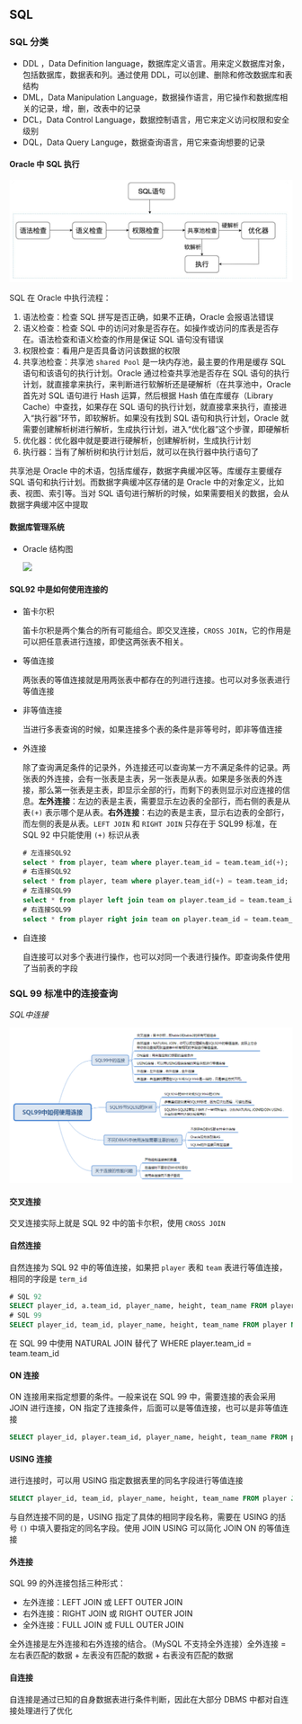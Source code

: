 ## SQL

### SQL 分类

* DDL ，Data Definition language，数据库定义语言。用来定义数据库对象，包括数据库，数据表和列。通过使用 DDL，可以创建、删除和修改数据库和表结构
* DML，Data Manipulation Language，数据操作语言，用它操作和数据库相关的记录，增，删，改表中的记录
* DCL，Data Control Language，数据控制语言，用它来定义访问权限和安全级别
* DQL，Data Query Languge，数据查询语言，用它来查询想要的记录

#### Oracle 中 SQL 执行

![](./Images/Oracle中SQL执行流程.png)

SQL 在 Oracle 中执行流程：

1. 语法检查：检查 SQL 拼写是否正确，如果不正确，Oracle 会报语法错误
2. 语义检查：检查 SQL 中的访问对象是否存在。如操作或访问的库表是否存在。语法检查和语义检查的作用是保证 SQL 语句没有错误
3. 权限检查：看用户是否具备访问该数据的权限
4. 共享池检查：共享池 `shared Pool` 是一块内存池，最主要的作用是缓存 SQL 语句和该语句的执行计划。Oracle 通过检查共享池是否存在 SQL 语句的执行计划，就直接拿来执行，来判断进行软解析还是硬解析（在共享池中，Oracle 首先对 SQL 语句进行 Hash 运算，然后根据 Hash 值在库缓存（Library Cache）中查找，如果存在 SQL  语句的执行计划，就直接拿来执行，直接进入“执行器”环节，即软解析。如果没有找到 SQL 语句和执行计划，Oracle 就需要创建解析树进行解析，生成执行计划，进入“优化器”这个步骤，即硬解析
5. 优化器：优化器中就是要进行硬解析，创建解析树，生成执行计划
6. 执行器：当有了解析树和执行计划后，就可以在执行器中执行语句了

共享池是 Oracle 中的术语，包括库缓存，数据字典缓冲区等。库缓存主要缓存 SQL 语句和执行计划。而数据字典缓冲区存储的是 Oracle 中的对象定义，比如表、视图、索引等。当对 SQL  语句进行解析的时候，如果需要相关的数据，会从数据字典缓冲区中提取

#### 数据库管理系统

* Oracle 结构图

  ![](./Images/Oracle12c数据库架构.png)


#### SQL92 中是如何使用连接的

* 笛卡尔积

  笛卡尔积是两个集合的所有可能组合。即交叉连接，`CROSS JOIN`，它的作用是可以把任意表进行连接，即使这两张表不相关。

* 等值连接

  两张表的等值连接就是用两张表中都存在的列进行连接。也可以对多张表进行等值连接

* 非等值连接

  当进行多表查询的时候，如果连接多个表的条件是非等号时，即非等值连接

* 外连接

  除了查询满足条件的记录外，外连接还可以查询某一方不满足条件的记录。两张表的外连接，会有一张表是主表，另一张表是从表。如果是多张表的外连接，那么第一张表是主表，即显示全部的行，而剩下的表则显示对应连接的信息。**左外连接**：左边的表是主表，需要显示左边表的全部行，而右侧的表是从表`(+)` 表示哪个是从表。**右外连接**：右边的表是主表，显示右边表的全部行，而左侧的表是从表。`LEFT JOIN` 和 `RIGHT JOIN` 只存在于 SQL99 标准，在 SQL 92 中只能使用 `(+)` 标识从表

  ```sql
  # 左连接SQL92
  select * from player, team where player.team_id = team.team_id(+);
  # 右连接SQL92
  select * from player, team where player.team_id(+) = team.team_id;
  # 左连接SQL99
  select * from player left join team on player.team_id = team.team_id;
  # 右连接SQL99
  select * from player right join team on player.team_id = team.team_id;
  ```

* 自连接

  自连接可以对多个表进行操作，也可以对同一个表进行操作。即查询条件使用了当前表的字段

### SQL 99 标准中的连接查询

*SQL中连接*

![](./Images/SQL中连接.png)

#### 交叉连接

交叉连接实际上就是 SQL 92 中的笛卡尔积，使用 `CROSS JOIN`

#### 自然连接

自然连接为 SQL 92 中的等值连接，如果把 `player` 表和 `team` 表进行等值连接，相同的字段是 `term_id`

```SQL
# SQL 92
SELECT player_id, a.team_id, player_name, height, team_name FROM player as a, team as b where a.team_id = b.team_id
# SQL 99
SELECT player_id, team_id, player_name, height, team_name FROM player NATURAL JOIN team
```

在 SQL 99 中使用 NATURAL JOIN 替代了 WHERE player.team_id = team.team_id

#### ON 连接

ON 连接用来指定想要的条件。一般来说在 SQL 99 中，需要连接的表会采用 JOIN 进行连接，ON 指定了连接条件，后面可以是等值连接，也可以是非等值连接

```SQL
SELECT player_id, player.team_id, player_name, height, team_name FROM player JOIN team ON player.team_id = team.team_id
```

#### USING 连接

进行连接时，可以用 USING 指定数据表里的同名字段进行等值连接

```sql
SELECT player_id, team_id, player_name, height, team_name FROM player JOIN team USING(team_id)
```

与自然连接不同的是，USING 指定了具体的相同字段名称，需要在 USING 的括号 `()` 中填入要指定的同名字段。使用 JOIN USING 可以简化 JOIN ON 的等值连接

#### 外连接

SQL 99 的外连接包括三种形式：

* 左外连接：LEFT JOIN 或 LEFT OUTER JOIN
* 右外连接：RIGHT JOIN 或 RIGHT OUTER JOIN
* 全外连接：FULL JOIN 或 FULL OUTER JOIN

全外连接是左外连接和右外连接的结合。（MySQL 不支持全外连接）全外连接 = 左右表匹配的数据 + 左表没有匹配的数据 + 右表没有匹配的数据

#### 自连接

自连接是通过已知的自身数据表进行条件判断，因此在大部分 DBMS 中都对自连接处理进行了优化


